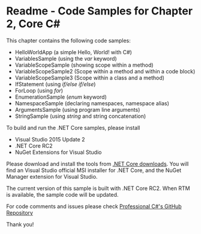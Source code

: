 # Readme - Code Samples for Chapter 2, Core C#This chapter contains the following code samples:* HelloWorldApp (a simple Hello, World! with C#)* VariablesSample (using the *var* keyword)* VariableScopeSample (showing scope within a method)* VariableScopeSample2 (Scope within a method and within a code block)* VariableScopeSample3 (Scope within a class and a method)* IfStatement (using *if/else if/else*)* ForLoop (using *for*)* EnumerationSample (*enum* keyword)* NamespaceSample (declaring namespaces, namespace alias)* ArgumentsSample (using program line arguments)* StringSample (using *string* and string concatenation)To build and run the .NET Core samples, please install* Visual Studio 2015 Update 2* .NET Core RC2* NuGet Extensions for Visual StudioPlease download and install the tools from [.NET Core downloads](https://www.microsoft.com/net/core#windows). You will find an Visual Studio official MSI installer for .NET Core, and the NuGet Manager extension for Visual Studio. The current version of this sample is built with .NET Core RC2. When RTM is available, the sample code will be updated.For code comments and issues please check [Professional C#'s GitHub Repository](https://github.com/ProfessionalCSharp/ProfessionalCSharp6)Thank you!